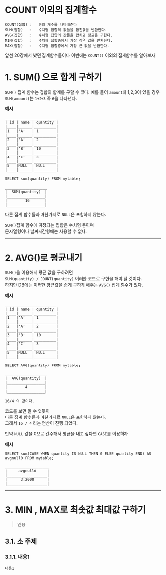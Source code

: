 COUNT 이외의 집계함수
=======================
```
COUNT(집합) :   행의 개수를 나타내준다
SUM(집합)   :   수치형 집합의 값들을 합친값을 반환한다. 
AVG(집합)   :   수치형 집합의 값들을 합치고 평균을 구한다.
MIN(집합)   :   수치형 집합중에서 가장 작은 값을 반환한다.
MAX(집합)   :   수치형 집합중에서 가장 큰 값을 반환한다.
```
앞선 20강에서 봤던 집계함수들이다 이번에는 ```COUNT()``` 이외의 집계함수를 알아보자
  
# 1. SUM() 으로 합계 구하기
```SUM()``` 집계 함수는 집합의 합계를 구할 수 있다.
예를 들어 ```amount```에 1,2,3이 있을 경우  
```SUM(amount)```는 ```1+2+3``` 즉 ```6```을 나타낸다.  

**예시**
```
_______________________
| id | name | quantity |
|____|______|__________|
|1   |'A'   | 1        |
|____|______|__________|
|2   |'A'   | 2        |
|____|______|__________|
|3   |'B'   | 10       |
|____|______|__________|
|4   |'C'   | 3        |
|____|______|__________|
|5   |NULL  | NULL     |
|____|______|__________|

SELECT sum(quantity) FROM mytable; 
```
```
___________________
|  SUM(quantity)  |
|_________________|
|        16       |
|_________________|
```
다른 집계 함수들과 마찬가지로 ```NULL```은 포함하지 않는다.  
  
```SUM()```집계 함수에 지정되는 집합은 수치형 뿐이며  
문자열형이나 날짜시간형에는 사용할 수 없다.

***
# 2. AVG()로 평균내기
```SUM()```을 이용해서 평균 값을 구하려면   
```SUM(quantity) / COUNT(quantity)``` 이러한 코드로 구현을 해야 될 것이다.   
하지만 DB에는 이러한 평균값을 쉽게 구하게 해주는 ```AVG()``` 집계 함수가 있다.  
  
**예시**
```
_______________________
| id | name | quantity |
|____|______|__________|
|1   |'A'   | 1        |
|____|______|__________|
|2   |'A'   | 2        |
|____|______|__________|
|3   |'B'   | 10       |
|____|______|__________|
|4   |'C'   | 3        |
|____|______|__________|
|5   |NULL  | NULL     |
|____|______|__________|

SELECT AVG(quantity) FROM mytable; 
```
```
___________________
|  AVG(quantity)  |
|_________________|
|        4        |
|_________________|

16/4 의 값이다.
```
코드를 보면 알 수 있듯이  
다른 집계 함수들과 마찬가지로 ```NULL```은 포함하지 않는다.    
그래서 ```16 / 4``` 라는 연산이 진행 되었다.
  
만약 ```NULL``` 값을 0으로 간주해서 평균을 내고 싶다면 ```CASE```를 이용하자  
  
**에시**
```
SELECT sum(CASE WHEN quantity IS NULL THEN 0 ELSE quantity END) AS avgnull0 FROM mytable; 

____________________
|     avgnull0     |
|__________________|
|      3.2000      |
|__________________|

```

***
# 3. MIN , MAX로 최솟값 최대값 구하기
> 인용
## 3.1. 소 주제
### 3.1.1. 내용1
```
내용1
```

